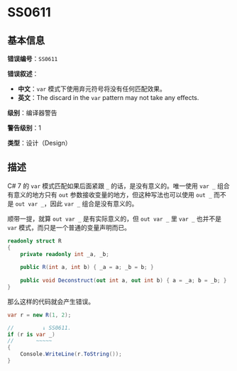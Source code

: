 ﻿# SS0611
## 基本信息

**错误编号**：`SS0611`

**错误叙述**：

* **中文**：`var` 模式下使用弃元符号将没有任何匹配效果。
* **英文**：The discard in the `var` pattern may not take any effects.

**级别**：编译器警告

**警告级别**：1

**类型**：设计（Design）

## 描述

C# 7 的 `var` 模式匹配如果后面紧跟 `_` 的话，是没有意义的。唯一使用 `var _` 组合有意义的地方只有 `out` 参数接收变量的地方，但这种写法也可以使用 `out _` 而不是 `out var _`，因此 `var _` 组合是没有意义的。

顺带一提，就算 `out var _` 是有实际意义的，但 `out var _` 里 `var _` 也并不是 `var` 模式，而只是一个普通的变量声明而已。

```csharp
readonly struct R
{
    private readonly int _a, _b;
    
    public R(int a, int b) { _a = a; _b = b; }
    
    public void Deconstruct(out int a, out int b) { a = _a; b = _b; }
}
```

那么这样的代码就会产生错误。

```csharp
var r = new R(1, 2);

//         ↓ SS0611.
if (r is var _)
//       ~~~~~
{
    Console.WriteLine(r.ToString());
}
```